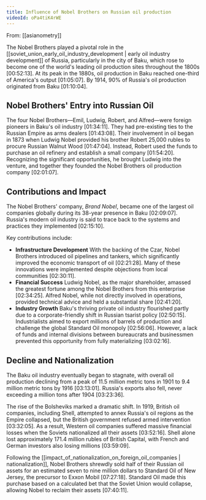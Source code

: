 ```yaml
---
title: Influence of Nobel Brothers on Russian oil production
videoId: oPa4tiK4rWE
---
```


From: [[asianometry]] <br/> 

The Nobel Brothers played a pivotal role in the [[soviet_union_early_oil_industry_development | early oil industry development]] of Russia, particularly in the city of Baku, which rose to become one of the world's leading oil production sites throughout the 1800s <a class="yt-timestamp" data-t="00:52:13">[00:52:13]</a>. At its peak in the 1880s, oil production in Baku reached one-third of America's output <a class="yt-timestamp" data-t="01:05:07">[01:05:07]</a>. By 1914, 90% of Russia's oil production originated from Baku <a class="yt-timestamp" data-t="01:10:04">[01:10:04]</a>.

## Nobel Brothers' Entry into Russian Oil

The four Nobel Brothers—Emil, Ludwig, Robert, and Alfred—were foreign pioneers in Baku's oil industry <a class="yt-timestamp" data-t="01:34:11">[01:34:11]</a>. They had pre-existing ties to the Russian Empire as arms dealers <a class="yt-timestamp" data-t="01:43:08">[01:43:08]</a>. Their involvement in oil began in 1873 when Ludwig Nobel provided his brother Robert 25,000 rubles to procure Russian Walnut Wood <a class="yt-timestamp" data-t="01:47:04">[01:47:04]</a>. Instead, Robert used the funds to purchase an oil refinery and establish a small company <a class="yt-timestamp" data-t="01:54:20">[01:54:20]</a>. Recognizing the significant opportunities, he brought Ludwig into the venture, and together they founded the Nobel Brothers oil production company <a class="yt-timestamp" data-t="02:01:07">[02:01:07]</a>.

## Contributions and Impact

The Nobel Brothers' company, *Brand Nobel*, became one of the largest oil companies globally during its 38-year presence in Baku <a class="yt-timestamp" data-t="02:09:07">[02:09:07]</a>. Russia's modern oil industry is said to trace back to the systems and practices they implemented <a class="yt-timestamp" data-t="02:15:10">[02:15:10]</a>.

Key contributions include:
*   **Infrastructure Development** With the backing of the Czar, Nobel Brothers introduced oil pipelines and tankers, which significantly improved the economic transport of oil <a class="yt-timestamp" data-t="02:21:28">[02:21:28]</a>. Many of these innovations were implemented despite objections from local communities <a class="yt-timestamp" data-t="02:30:11">[02:30:11]</a>.
*   **Financial Success** Ludwig Nobel, as the major shareholder, amassed the greatest fortune among the Nobel Brothers from this enterprise <a class="yt-timestamp" data-t="02:34:25">[02:34:25]</a>. Alfred Nobel, while not directly involved in operations, provided technical advice and held a substantial share <a class="yt-timestamp" data-t="02:41:20">[02:41:20]</a>.
*   **Industry Growth** Baku's thriving private oil industry flourished partly due to a corporate-friendly shift in Russian tsarist policy <a class="yt-timestamp" data-t="02:50:15">[02:50:15]</a>. Industrialists aimed to export millions of barrels of production and challenge the global Standard Oil monopoly <a class="yt-timestamp" data-t="02:56:06">[02:56:06]</a>. However, a lack of funds and internal divisions between bureaucrats and businessmen prevented this opportunity from fully materializing <a class="yt-timestamp" data-t="03:02:16">[03:02:16]</a>.

## Decline and Nationalization

The Baku oil industry eventually began to stagnate, with overall oil production declining from a peak of 11.5 million metric tons in 1901 to 9.4 million metric tons by 1916 <a class="yt-timestamp" data-t="03:13:01">[03:13:01]</a>. Russia's exports also fell, never exceeding a million tons after 1904 <a class="yt-timestamp" data-t="03:23:36">[03:23:36]</a>.

The rise of the Bolsheviks marked a dramatic shift. In 1919, British oil companies, including Shell, attempted to annex Russia's oil regions as the Empire collapsed, but the British government refused armed intervention <a class="yt-timestamp" data-t="03:32:05">[03:32:05]</a>. As a result, Western oil companies suffered massive financial losses when the Soviets nationalized all their assets <a class="yt-timestamp" data-t="03:52:16">[03:52:16]</a>. Shell alone lost approximately 171.4 million rubles of British Capital, with French and German investors also losing millions <a class="yt-timestamp" data-t="03:59:09">[03:59:09]</a>.

Following the [[impact_of_nationalization_on_foreign_oil_companies | nationalization]], Nobel Brothers shrewdly sold half of their Russian oil assets for an estimated seven to nine million dollars to Standard Oil of New Jersey, the precursor to Exxon Mobil <a class="yt-timestamp" data-t="07:27:18">[07:27:18]</a>. Standard Oil made this purchase based on a calculated bet that the Soviet Union would collapse, allowing Nobel to reclaim their assets <a class="yt-timestamp" data-t="07:40:11">[07:40:11]</a>.